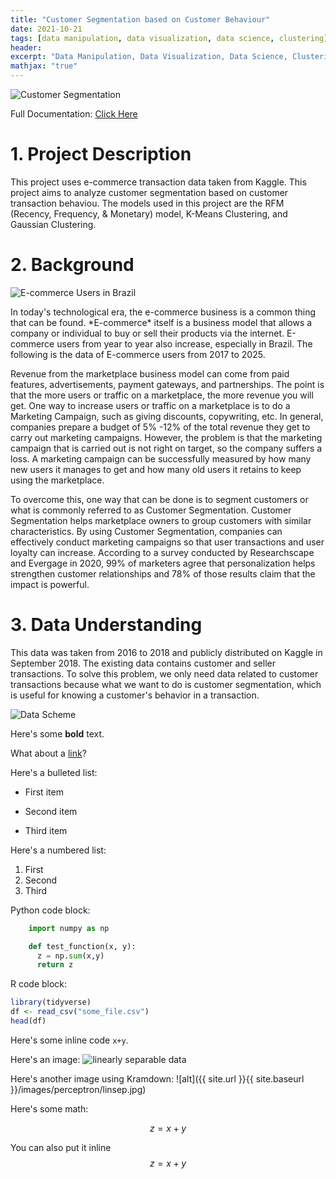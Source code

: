 ```yaml
---
title: "Customer Segmentation based on Customer Behaviour"
date: 2021-10-21
tags: [data manipulation, data visualization, data science, clustering]
header:
excerpt: "Data Manipulation, Data Visualization, Data Science, Clustering"
mathjax: "true"
---
```

<p><img src="https://github.com/ariqmuh/DataWarrior_JC_DS_VL_01_FinalProject/blob/main/Img/Olist%20(2).png" alt="Customer Segmentation"><p/>
<p>Full Documentation: <a href="https://github.com/ariqmuh/DataWarrior_JC_DS_VL_01_FinalProject/">Click Here</a><p/>

# 1. Project Description 
<p>This project uses e-commerce transaction data taken from Kaggle. This project aims to analyze customer segmentation based on customer transaction behaviou. The models used in this project are the RFM (Recency, Frequency, & Monetary) model, K-Means Clustering, and Gaussian Clustering.</p>

# 2. Background 
<p><img src="https://github.com/ariqmuh/DataWarrior_JC_DS_VL_01_FinalProject/blob/main/Img/e-commerce%20user%20in%20brazil%20(1).png" alt="E-commerce Users in Brazil"></p>
<p>In today's technological era, the e-commerce business is a common thing that can be found. *E-commerce* itself is a business model that allows a company or individual to buy or sell their products via the internet. E-commerce users from year to year also increase, especially in Brazil. The following is the data of E-commerce users from 2017 to 2025.</p>

<p>Revenue from the marketplace business model can come from paid features, advertisements, payment gateways, and partnerships. The point is that the more users or traffic on a marketplace, the more revenue you will get. One way to increase users or traffic on a marketplace is to do a Marketing Campaign, such as giving discounts, copywriting, etc. In general, companies prepare a budget of 5% -12% of the total revenue they get to carry out marketing campaigns. However, the problem is that the marketing campaign that is carried out is not right on target, so the company suffers a loss. A marketing campaign can be successfully measured by how many new users it manages to get and how many old users it retains to keep using the marketplace.</p>

<p>To overcome this, one way that can be done is to segment customers or what is commonly referred to as Customer Segmentation. Customer Segmentation helps marketplace owners to group customers with similar characteristics. By using Customer Segmentation, companies can effectively conduct marketing campaigns so that user transactions and user loyalty can increase. According to a survey conducted by Researchscape and Evergage in 2020, 99% of marketers agree that personalization helps strengthen customer relationships and 78% of those results claim that the impact is powerful.</p>

# 3. Data Understanding
<p>This data was taken from 2016 to 2018 and publicly distributed on Kaggle in September 2018. The existing data contains customer and seller transactions. To solve this problem, we only need data related to customer transactions because what we want to do is customer segmentation, which is useful for knowing a customer's behavior in a transaction.</p>

<p><img src="https://i.imgur.com/HRhd2Y0.png" alt="Data Scheme"><p/>



Here's some **bold** text.

What about a [link](https://github.com/dataoptimal)?

Here's a bulleted list:
* First item
+ Second item
- Third item

Here's a numbered list:
1. First
2. Second
3. Third

Python code block:
```python
    import numpy as np

    def test_function(x, y):
      z = np.sum(x,y)
      return z
```

R code block:
```r
library(tidyverse)
df <- read_csv("some_file.csv")
head(df)
```

Here's some inline code `x+y`.

Here's an image:
<img src="{{ site.url }}{{ site.baseurl }}/images/perceptron/linsep.jpg" alt="linearly separable data">

Here's another image using Kramdown:
![alt]({{ site.url }}{{ site.baseurl }}/images/perceptron/linsep.jpg)

Here's some math:

$$z=x+y$$

You can also put it inline $$z=x+y$$

